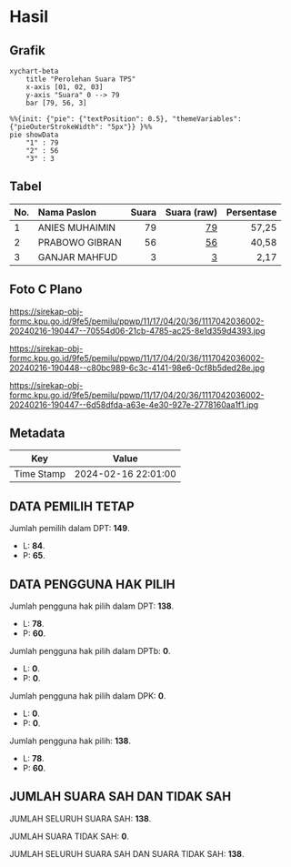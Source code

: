 # Hasil

## Grafik

```mermaid
xychart-beta
    title "Perolehan Suara TPS"
    x-axis [01, 02, 03]
    y-axis "Suara" 0 --> 79
    bar [79, 56, 3]
```

```mermaid
%%{init: {"pie": {"textPosition": 0.5}, "themeVariables": {"pieOuterStrokeWidth": "5px"}} }%%
pie showData
    "1" : 79
    "2" : 56
    "3" : 3
```

## Tabel

| No. | Nama Paslon    | Suara | Suara (raw) | Persentase |
|:--- |:-------------- | -----:| -----------:| ----------:|
| 1   | ANIES MUHAIMIN | 79    | [79][p-1]   | 57,25      |
| 2   | PRABOWO GIBRAN | 56    | [56][p-2]   | 40,58      |
| 3   | GANJAR MAHFUD  | 3     | [3][p-3]    | 2,17       |


[p-1]: https://github.com/gigit-pemilu/pemilu-2024-11-aceh/blob/main/pilpres/hitung-suara/sub/11-aceh/sub/17-bener-meriah/sub/04-bandar/sub/2036-gunung-antara/sub/002-tps/sub/paslon-1.txt
[p-2]: https://github.com/gigit-pemilu/pemilu-2024-11-aceh/blob/main/pilpres/hitung-suara/sub/11-aceh/sub/17-bener-meriah/sub/04-bandar/sub/2036-gunung-antara/sub/002-tps/sub/paslon-2.txt
[p-3]: https://github.com/gigit-pemilu/pemilu-2024-11-aceh/blob/main/pilpres/hitung-suara/sub/11-aceh/sub/17-bener-meriah/sub/04-bandar/sub/2036-gunung-antara/sub/002-tps/sub/paslon-3.txt

## Foto C Plano

https://sirekap-obj-formc.kpu.go.id/9fe5/pemilu/ppwp/11/17/04/20/36/1117042036002-20240216-190447--70554d06-21cb-4785-ac25-8e1d359d4393.jpg

https://sirekap-obj-formc.kpu.go.id/9fe5/pemilu/ppwp/11/17/04/20/36/1117042036002-20240216-190448--c80bc989-6c3c-4141-98e6-0cf8b5ded28e.jpg

https://sirekap-obj-formc.kpu.go.id/9fe5/pemilu/ppwp/11/17/04/20/36/1117042036002-20240216-190447--6d58dfda-a63e-4e30-927e-2778160aa1f1.jpg


## Metadata

| Key        | Value               |
| ---------- | ------------------- |
| Time Stamp | 2024-02-16 22:01:00 |


## DATA PEMILIH TETAP

Jumlah pemilih dalam DPT: **149**.
 * L: **84**.
 * P: **65**.

## DATA PENGGUNA HAK PILIH

Jumlah pengguna hak pilih dalam DPT: **138**.
 * L: **78**.
 * P: **60**.

Jumlah pengguna hak pilih dalam DPTb: **0**.
 * L: **0**.
 * P: **0**.

Jumlah pengguna hak pilih dalam DPK: **0**.
 * L: **0**.
 * P: **0**.

Jumlah pengguna hak pilih: **138**.
 * L: **78**.
 * P: **60**.

## JUMLAH SUARA SAH DAN TIDAK SAH

JUMLAH SELURUH SUARA SAH: **138**.

JUMLAH SUARA TIDAK SAH: **0**.

JUMLAH SELURUH SUARA SAH DAN SUARA TIDAK SAH: **138**.


